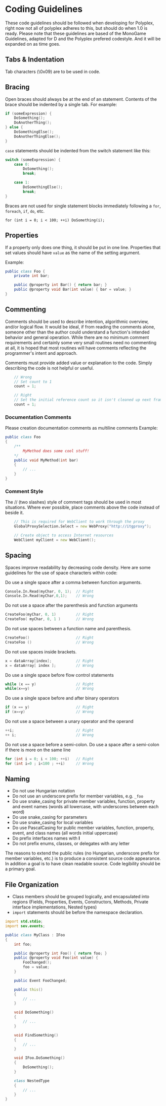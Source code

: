# Coding Guidelines
These code guidelines should be followed when developing for Polyplex, right now not all of polyplex adheres to this, but should do when 1.0 is ready.
Please note that these guidelines are based of the MonoGame Guidelines, adapted for D and the Polyplex prefered codestyle. And it will be expanded on as time goes.

## Tabs & Indentation
Tab characters (\0x09) are to be used in code.

## Bracing
Open braces should always be at the end of an statement. Contents of the brace should be indented by a single tab. For example:
```d
if (someExpression) {
	DoSomething();
	DoAnotherThing();
} else {
	DoSomethingElse();
	DoAnotherThingElse();
}
```

`case` statements should be indented from the switch statement like this:
```d
switch (someExpression) {
	case 0:
		DoSomething();
		break;

	case 1:
		DoSomethingElse();
		break;
}
```

Braces are not used for single statement blocks immediately following a `for`, `foreach`, `if`, `do`, etc.
```
for (int i = 0; i < 100; ++i) DoSomething(i);
```

## Properties
If a property only does one thing, it should be put in one line.
Properties that set values should have `value` as the name of the setting argument.

Example:
```d
public class Foo {
	private int bar;

	public @property int Bar() { return bar; }
	public @property void Bar(int value) { bar = value; }
}
```

## Commenting
Comments should be used to describe intention, algorithmic overview, and/or logical flow.  It would be ideal, if from reading the comments alone, someone other than the author could understand a function's intended behavior and general operation. While there are no minimum comment requirements and certainly some very small routines need no commenting at all, it is hoped that most routines will have comments reflecting the programmer's intent and approach.

Comments must provide added value or explanation to the code. Simply describing the code is not helpful or useful.
```d
	// Wrong
	// Set count to 1
	count = 1;

	// Right
	// Set the initial reference count so it isn't cleaned up next frame
	count = 1;
```

### Documentation Comments
Please creation documentation comments as multiline comments
Example:
```d
public class Foo 
{
	/**
		MyMethod does some cool stuff!
	*/
	public void MyMethod(int bar)
	{
		// ...
	}
}
```

### Comment Style
The // (two slashes) style of comment tags should be used in most situations. Where ever possible, place comments above the code instead of beside it.
```d
	// This is required for WebClient to work through the proxy
	GlobalProxySelection.Select = new WebProxy("http://itgproxy");

	// Create object to access Internet resources
	WebClient myClient = new WebClient();
```

## Spacing
Spaces improve readability by decreasing code density. Here are some guidelines for the use of space characters within code:

Do use a single space after a comma between function arguments.
```d
Console.In.Read(myChar, 0, 1);  // Right
Console.In.Read(myChar,0,1);    // Wrong
```

Do not use a space after the parenthesis and function arguments
```d
CreateFoo(myChar, 0, 1)         // Right
CreateFoo( myChar, 0, 1 )       // Wrong
```

Do not use spaces between a function name and parenthesis.
```d
CreateFoo()                     // Right
CreateFoo ()                    // Wrong
```

Do not use spaces inside brackets.
```d
x = dataArray[index];           // Right
x = dataArray[ index ];         // Wrong
```

Do use a single space before flow control statements
```d
while (x == y)                  // Right
while(x==y)                     // Wrong
```

Do use a single space before and after binary operators
```d
if (x == y)                     // Right
if (x==y)                       // Wrong
```

Do not use a space between a unary operator and the operand
```d
++i;                            // Right
++ i;                           // Wrong
```

Do not use a space before a semi-colon. Do use a space after a semi-colon if there is more on the same line
```d
for (int i = 0; i < 100; ++i)   // Right
for (int i=0 ; i<100 ; ++i)     // Wrong
```

## Naming
* Do not use Hungarian notation
* Do not use an underscore prefix for member variables, e.g. `_foo`
* Do use snake_casing for private member variables, function, property and event names (words all lowercase, with underscores between each word)
* Do use snake_casing for parameters
* Do use snake_casing for local variables
* Do use PascalCasing for public member variables, function, property, event, and class names (all words initial uppercase)
* Do prefix interfaces names with **I**
* Do not prefix enums, classes, or delegates with any letter

The reasons to extend the public rules (no Hungarian, underscore prefix for member variables, etc.) is to produce a consistent source code appearance. In addition a goal is to have clean readable source. Code legibility should be a primary goal.

## File Organization
* Class members should be grouped logically, and encapsulated into regions (Fields, Properties, Events, Constructors, Methods, Private interface implementations, Nested types)
* `import` statements should be before the namespace declaration.
```d
import std.stdio;
import sev.events;

public class MyClass : IFoo 
{
	int foo;

	public @property int Foo() { return foo; }
	public @property void Foo(int value) {
		FooChanged();
		foo = value;
	}

	public Event FooChanged;

	public this()
	{
		// ...
	}

	void DoSomething()
	{
		// ...
	}

	void FindSomething()
	{
		// ...
	}

	void IFoo.DoSomething()
	{
		DoSomething();
	}

	class NestedType
	{
		// ...
	}
}
```
